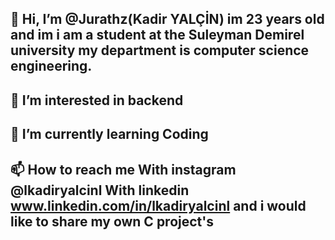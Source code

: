 ## 👋 Hi, I’m @Jurathz(Kadir YALÇİN) im 23 years old and im i am a student at the Suleyman Demirel university my department is computer science engineering.
## 👀 I’m interested in backend
## 🌱 I’m currently learning Coding
## 📫 How to reach me With instagram @lkadiryalcinl With linkedin www.linkedin.com/in/lkadiryalcinl and i would like to share my own C project's

